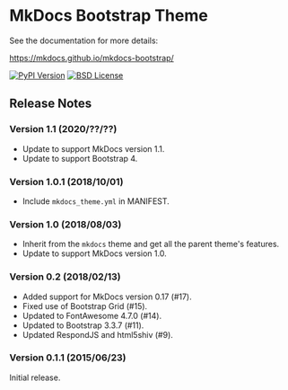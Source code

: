 # MkDocs Bootstrap Theme

See the documentation for more details:

https://mkdocs.github.io/mkdocs-bootstrap/

[![PyPI Version][pypi-v-image]][pypi-v-link]
[![BSD License][bsdlicense-button]][bsdlicense]

[pypi-v-image]: https://img.shields.io/pypi/v/mkdocs-bootstrap.png
[pypi-v-link]: https://pypi.python.org/pypi/mkdocs-bootstrap
[bsdlicense-button]: https://img.shields.io/badge/license-BSD-yellow.svg
[bsdlicense]: https://opensource.org/licenses/BSD-2-Clause

## Release Notes

### Version 1.1 (2020/??/??)

* Update to support MkDocs version 1.1.
* Update to support Bootstrap 4.

### Version 1.0.1 (2018/10/01)

* Include `mkdocs_theme.yml` in MANIFEST.

### Version 1.0 (2018/08/03)

* Inherit from the `mkdocs` theme and get all the parent theme's features.
* Update to support MkDocs version 1.0.

### Version 0.2 (2018/02/13)

* Added support for MkDocs version 0.17 (#17).
* Fixed use of Bootstrap Grid (#15).
* Updated to FontAwesome 4.7.0 (#14).
* Updated to Bootstrap 3.3.7 (#11).
* Updated RespondJS and html5shiv (#9).

### Version 0.1.1 (2015/06/23)

Initial release.
